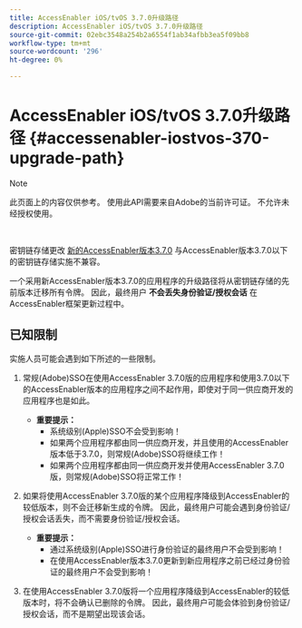 ```yaml
---
title: AccessEnabler iOS/tvOS 3.7.0升级路径
description: AccessEnabler iOS/tvOS 3.7.0升级路径
source-git-commit: 02ebc3548a254b2a6554f1ab34afbb3ea5f09bb8
workflow-type: tm+mt
source-wordcount: '296'
ht-degree: 0%

---
```


# AccessEnabler iOS/tvOS 3.7.0升级路径 {#accessenabler-iostvos-370-upgrade-path}

>[!NOTE]
>
>此页面上的内容仅供参考。 使用此API需要来自Adobe的当前许可证。 不允许未经授权使用。

</br>

密钥链存储更改 [新的AccessEnabler版本3.7.0](/help/authentication/authn-rn-ios-tvos-370.md) 与AccessEnabler版本3.7.0以下的密钥链存储实施不兼容。

一个采用新AccessEnabler版本3.7.0的应用程序的升级路径将从密钥链存储的先前版本迁移所有令牌。 因此，最终用户 **不会丢失身份验证/授权会话** 在AccessEnabler框架更新过程中。

## 已知限制

实施人员可能会遇到如下所述的一些限制。


1. 常规(Adobe)SSO在使用AccessEnabler 3.7.0版的应用程序和使用3.7.0以下的AccessEnabler版本的应用程序之间不起作用，即使对于同一供应商开发的应用程序也是如此。

   - **重要提示：**
      - 系统级别(Apple)SSO不会受到影响！
      - 如果两个应用程序都由同一供应商开发，并且使用的AccessEnabler版本低于3.7.0，则常规(Adobe)SSO将继续工作！
      - 如果两个应用程序都由同一供应商开发并使用AccessEnabler 3.7.0版，则常规(Adobe)SSO将正常工作！

1. 如果将使用AccessEnabler 3.7.0版的某个应用程序降级到AccessEnabler的较低版本，则不会迁移新生成的令牌。 因此，最终用户可能会遇到身份验证/授权会话丢失，而不需要身份验证/授权会话。

   - **重要提示：**
      - 通过系统级别(Apple)SSO进行身份验证的最终用户不会受到影响！
      - 在使用AccessEnabler版本3.7.0更新到新应用程序之前已经过身份验证的最终用户不会受到影响！

1. 在使用AccessEnabler 3.7.0版将一个应用程序降级到AccessEnabler的较低版本时，将不会确认已删除的令牌。 因此，最终用户可能会体验到身份验证/授权会话，而不是期望出现该会话。
